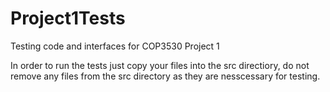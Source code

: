 # Project1Tests
Testing code and interfaces for COP3530 Project 1

In order to run the tests just copy your files into the src directiory, do not remove any files from the src directory as they are nesscessary for testing.
